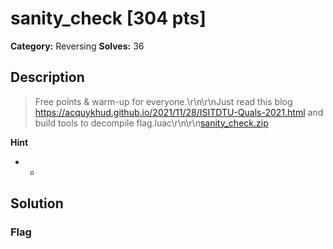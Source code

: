 # sanity_check [304 pts]

**Category:** Reversing
**Solves:** 36

## Description
>Free points & warm-up for everyone.\r\n\r\nJust read this blog https://acquykhud.github.io/2021/11/28/ISITDTU-Quals-2021.html and build tools to decompile flag.luac\r\n\r\n<a href="https://drive.google.com/file/d/1gsLKXCCqwEV1gw7fW6XWsPXLb3B4mX8D/view?usp=sharing">sanity_check.zip</a>

**Hint**
* -

## Solution

### Flag

